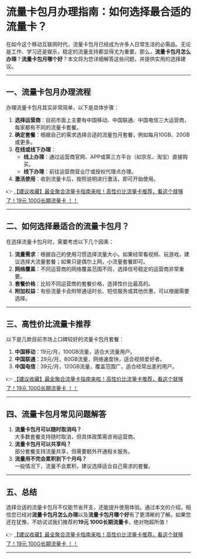 # 流量卡包月办理指南：如何选择最合适的流量卡？

在如今这个移动互联网时代，流量卡包月已经成为许多人日常生活的必需品。无论是工作、学习还是娱乐，稳定的流量支持都显得尤为重要。那么，**流量卡包月怎么办理**？**流量卡包月哪个好**？本文将为您详细解答这些问题，并提供实用的选择建议。

---

## 一、流量卡包月办理流程

办理流量卡包月其实非常简单，以下是具体步骤：

1. **选择运营商**：目前市面上主要有中国移动、中国联通、中国电信三大运营商，每家都有不同的流量卡套餐。
2. **确定套餐**：根据自己的需求选择合适的流量包月套餐，例如每月10GB、20GB或更多。
3. **在线或线下办理**：
   - **线上办理**：通过运营商官网、APP或第三方平台（如京东、淘宝）直接购买。
   - **线下办理**：前往运营商营业厅或授权代理点办理。
4. **激活使用**：收到流量卡后，按照说明进行激活，即可开始使用。

👉 [【建议收藏】最全聚合流量卡指南来啦！高性价比流量卡推荐，看这个就够了！19元 100G长期流量卡 ！！](https://bit.ly/Liuliangka)

---

## 二、如何选择最适合的流量卡包月？

在选择流量卡包月时，需要考虑以下几个因素：

1. **流量需求**：根据自己的使用习惯选择流量大小。如果经常看视频、玩游戏，建议选择大流量套餐；如果只是偶尔上网，小流量套餐即可。
2. **网络覆盖**：不同运营商的网络覆盖范围不同，选择信号稳定的运营商非常重要。
3. **套餐价格**：比较不同运营商的套餐价格，选择性价比最高的。
4. **附加权益**：有些流量卡会附带通话时长、短信服务或其他优惠，可以根据需要选择。

---

## 三、高性价比流量卡推荐

以下是几款目前市场上口碑较好的流量卡包月套餐：

1. **中国移动**：19元/月，100GB流量，适合大流量用户。
2. **中国联通**：29元/月，80GB流量，网络速度快，适合视频爱好者。
3. **中国电信**：39元/月，120GB流量，覆盖范围广，适合经常出差的用户。

👉 [【建议收藏】最全聚合流量卡指南来啦！高性价比流量卡推荐，看这个就够了！19元 100G长期流量卡 ！！](https://bit.ly/Liuliangka)

---

## 四、流量卡包月常见问题解答

1. **流量卡包月可以随时取消吗？**  
   大多数套餐支持随时取消，但具体政策需咨询运营商。
2. **流量卡包月可以共享吗？**  
   部分套餐支持流量共享，但需要额外开通相关服务。
3. **流量用不完会累积到下个月吗？**  
   一般情况下，流量不会累积，建议选择适合自己需求的套餐。

---

## 五、总结

选择合适的流量卡包月不仅能节省开支，还能提升使用体验。通过本文的介绍，相信您已经对**流量卡包月怎么办理**以及**流量卡包月哪个好**有了更清晰的了解。如果您还在犹豫，不妨试试我们推荐的**19元 100G长期流量卡**，绝对物超所值！

👉 [【建议收藏】最全聚合流量卡指南来啦！高性价比流量卡推荐，看这个就够了！19元 100G长期流量卡 ！！](https://bit.ly/Liuliangka)

---